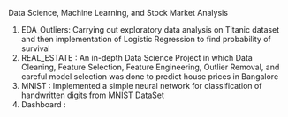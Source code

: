 Data Science,  Machine Learning, and Stock Market Analysis
1) EDA_Outliers: Carrying out exploratory data analysis on Titanic dataset and then implementation of Logistic Regression to find probability of survival
2) REAL_ESTATE : An in-depth Data Science Project in which Data Cleaning, Feature Selection, Feature Engineering, Outlier Removal, and careful model selection was done to predict house prices in Bangalore
3) MNIST : Implemented a simple neural network for classification of handwritten digits from MNIST DataSet
4) Dashboard :
